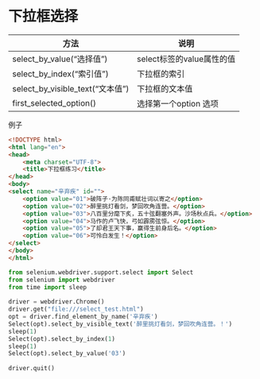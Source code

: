# 下拉框选择

| 方法                           | 说明                    |
| -------------------------------- | ------------------------- |
| select_by_value(“选择值”) | select标签的value属性的值 |
| select_by_index(“索引值”) | 下拉框的索引        |
| select_by_visible_text(“文本值”) | 下拉框的文本值     |
| first_selected_option()          | 选择第一个option 选项 |

例子
```html
<!DOCTYPE html>
<html lang="en">
<head>
    <meta charset="UTF-8">
    <title>下拉框练习</title>
</head>
<body>
<select name="辛弃疾" id="">
    <option value="01">破阵子·为陈同甫赋壮词以寄之</option>
    <option value="02">醉里挑灯看剑，梦回吹角连营。</option>
    <option value="03">八百里分麾下炙，五十弦翻塞外声。沙场秋点兵。</option>
    <option value="04">马作的卢飞快，弓如霹雳弦惊。</option>
    <option value="05">了却君王天下事，赢得生前身后名。</option>
    <option value="06">可怜白发生！</option>
</select>
</body>
</html>
```

```py
from selenium.webdriver.support.select import Select
from selenium import webdriver
from time import sleep
 
driver = webdriver.Chrome()
driver.get("file:///select_test.html")
opt = driver.find_element_by_name('辛弃疾')
Select(opt).select_by_visible_text('醉里挑灯看剑，梦回吹角连营。！')
sleep(1)
Select(opt).select_by_index(1)
sleep(1)
Select(opt).select_by_value('03')
 
driver.quit()
```
